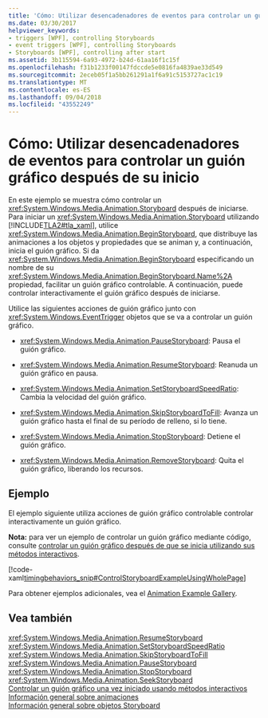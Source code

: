 ```yaml
---
title: 'Cómo: Utilizar desencadenadores de eventos para controlar un guión gráfico después de su inicio'
ms.date: 03/30/2017
helpviewer_keywords:
- triggers [WPF], controlling Storyboards
- event triggers [WPF], controlling Storyboards
- Storyboards [WPF], controlling after start
ms.assetid: 3b115594-6a93-4972-b24d-61aa16f1c15f
ms.openlocfilehash: f31b1233f00147fdccde5e0816fa4839ae33d549
ms.sourcegitcommit: 2eceb05f1a5bb261291a1f6a91c5153727ac1c19
ms.translationtype: MT
ms.contentlocale: es-ES
ms.lasthandoff: 09/04/2018
ms.locfileid: "43552249"
---
```

# <a name="how-to-use-event-triggers-to-control-a-storyboard-after-it-starts"></a>Cómo: Utilizar desencadenadores de eventos para controlar un guión gráfico después de su inicio
En este ejemplo se muestra cómo controlar un <xref:System.Windows.Media.Animation.Storyboard> después de iniciarse. Para iniciar un <xref:System.Windows.Media.Animation.Storyboard> utilizando [!INCLUDE[TLA2#tla_xaml](../../../../includes/tla2sharptla-xaml-md.md)], utilice <xref:System.Windows.Media.Animation.BeginStoryboard>, que distribuye las animaciones a los objetos y propiedades que se animan y, a continuación, inicia el guión gráfico. Si da <xref:System.Windows.Media.Animation.BeginStoryboard> especificando un nombre de su <xref:System.Windows.Media.Animation.BeginStoryboard.Name%2A> propiedad, facilitar un guión gráfico controlable. A continuación, puede controlar interactivamente el guión gráfico después de iniciarse.  
  
 Utilice las siguientes acciones de guión gráfico junto con <xref:System.Windows.EventTrigger> objetos que se va a controlar un guión gráfico.  
  
-   <xref:System.Windows.Media.Animation.PauseStoryboard>: Pausa el guión gráfico.  
  
-   <xref:System.Windows.Media.Animation.ResumeStoryboard>: Reanuda un guión gráfico en pausa.  
  
-   <xref:System.Windows.Media.Animation.SetStoryboardSpeedRatio>: Cambia la velocidad del guión gráfico.  
  
-   <xref:System.Windows.Media.Animation.SkipStoryboardToFill>: Avanza un guión gráfico hasta el final de su período de relleno, si lo tiene.  
  
-   <xref:System.Windows.Media.Animation.StopStoryboard>: Detiene el guión gráfico.  
  
-   <xref:System.Windows.Media.Animation.RemoveStoryboard>: Quita el guión gráfico, liberando los recursos.  
  
## <a name="example"></a>Ejemplo  
 El ejemplo siguiente utiliza acciones de guión gráfico controlable controlar interactivamente un guión gráfico.  
  
 **Nota:** para ver un ejemplo de controlar un guión gráfico mediante código, consulte [controlar un guión gráfico después de que se inicia utilizando sus métodos interactivos](../../../../docs/framework/wpf/graphics-multimedia/how-to-control-a-storyboard-after-it-starts.md).  
  
 [!code-xaml[timingbehaviors_snip#ControlStoryboardExampleUsingWholePage](../../../../samples/snippets/csharp/VS_Snippets_Wpf/timingbehaviors_snip/CSharp/ControlStoryboardExample.xaml#controlstoryboardexampleusingwholepage)]  
  
 Para obtener ejemplos adicionales, vea el [Animation Example Gallery](https://go.microsoft.com/fwlink/?LinkID=159969).  
  
## <a name="see-also"></a>Vea también  
 <xref:System.Windows.Media.Animation.ResumeStoryboard>  
 <xref:System.Windows.Media.Animation.SetStoryboardSpeedRatio>  
 <xref:System.Windows.Media.Animation.SkipStoryboardToFill>  
 <xref:System.Windows.Media.Animation.PauseStoryboard>  
 <xref:System.Windows.Media.Animation.StopStoryboard>  
 <xref:System.Windows.Media.Animation.SeekStoryboard>  
 [Controlar un guión gráfico una vez iniciado usando métodos interactivos](../../../../docs/framework/wpf/graphics-multimedia/how-to-control-a-storyboard-after-it-starts.md)  
 [Información general sobre animaciones](../../../../docs/framework/wpf/graphics-multimedia/animation-overview.md)  
 [Información general sobre objetos Storyboard ](../../../../docs/framework/wpf/graphics-multimedia/storyboards-overview.md)
